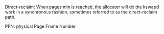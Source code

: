 Direct-reclaim: When pages min is reached, the allocator will do the kswapd work in a synchronous fashion, sometimes referred to as the direct-reclaim path.

PFN: physical Page Frame Number